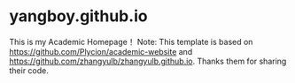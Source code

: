 # yangboy.github.io
This is my Academic Homepage！
Note: This template is based on https://github.com/Plycion/academic-website and https://github.com/zhangyulb/zhangyulb.github.io.
      Thanks them for sharing their code.
